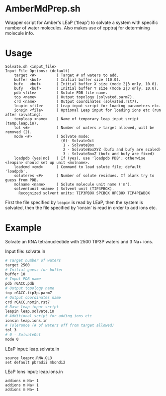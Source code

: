 # AmberMdPrep.sh
Wrapper script for Amber's LEaP ('tleap') to solvate a system with specific number of water molecules. Also makes use of cpptraj for determining molecule info.

# Usage
```
Solvate.sh <input_file>
Input File Options: (default)
    target <#>         ) Target # of waters to add.
    buffer <buf>       ) Initial buffer size (10.0).
    bufx   <buf>       ) Initial buffer X size (mode 2|3 only, 10.0).
    bufy   <buf>       ) Initial buffer Y size (mode 2|3 only, 10.0).
    pdb <file>         ) Solute PDB file name.
    top <name>         ) Output topology (solvated.parm7).
    crd <name>         ) Output coordinates (solvated.rst7).
    leapin <file>      ) Leap input script for loading parameters etc.
    ionsin <file>      ) Optional Leap input for loading ions etc (run after solvating).
    templeap <name>    ) Name of temporary leap input script (temp.leap.in).
    tol <#>            ) Number of waters > target allowed, will be removed (2).
    mode <#>           ) Solvate mode:
                         (0)- SolvateOct
                          1 - SolvateBox
                          2 - SolvateBoxXYZ (bufx and bufy are scaled)
                          3 - SolvateBoxZ (bufx and bufy are fixed)
    loadpdb {yes|no}   ) If (yes), use 'loadpdb PDB'; otherwise <leapin> should set up unit <molname>.
    loadcmd <cmd>      ) Command to load solute file; default 'loadpdb'.
    soluteres <#>      ) Number of solute residues. If blank try to guess from PDB.
    molname <name>     ) Solute molecule unit name ('m').
    solventunit <name> ) Solvent unit (TIP3PBOX).
      Recognized solvent units: TIP3PBOX SPCBOX OPCBOX TIP4PEWBOX
```

First the file specified by `leapin` is read by LEaP, then the system is solvated, then the file specified by 'ionsin' is read in order to add ions etc.

# Example
Solvate an RNA tetranucleotide with 2500 TIP3P waters and 3 Na+ ions.


Input file: solvate.in
```sh
# Target number of waters
target 2500 
# Initial guess for buffer
buffer 10
# Input PDB name
pdb rGACC.pdb
# Output topology name
top rGACC.tip3p.parm7 
# Output coordinates name
crd rGACC.nomin.rst7
# Base leap input script
leapin leap.solvate.in
# Additional script for adding ions etc
ionsin leap.ions.in
# Tolerance (# of waters off from target allowed)
tol 3
# 0 - SolvateOct
mode 0
```

LEaP input: leap.solvate.in
```
source leaprc.RNA.OL3
set default pbradii mbondi2
```

LEaP Ions input: leap.ions.in
```
addions m Na+ 1
addions m Na+ 1
addions m Na+ 1
```

